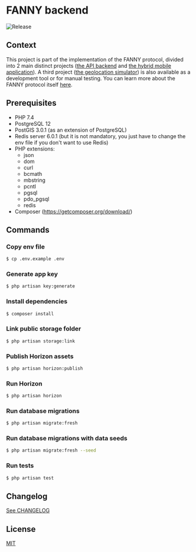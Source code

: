# FANNY backend

![Release](https://img.shields.io/badge/Release-0.1.4-blue.svg)

## Context

This project is part of the implementation of the FANNY protocol, divided into 2 main distinct projects
([the API backend](https://github.com/FANNY-20/FANNY-backend) and
[the hybrid mobile application](https://github.com/FANNY-20/FANNY-hybrid-app)).
A third project ([the geolocation simulator](https://github.com/FANNY-20/FANNY-geolocation-simulator))
is also available as a development tool or for manual testing.
You can learn more about the FANNY protocol itself [here](https://github.com/FANNY-20/The_FANNY_protocol_V0.1).

## Prerequisites

- PHP 7.4
- PostgreSQL 12
- PostGIS 3.0.1 (as an extension of PostgreSQL)
- Redis server 6.0.1 (but it is not mandatory, you just have to change the env file if you don't want to use Redis)
- PHP extensions:
    - json
    - dom
    - curl
    - bcmath
    - mbstring
    - pcntl
    - pgsql
    - pdo_pgsql
    - redis
- Composer (https://getcomposer.org/download/)

## Commands

### Copy env file

```bash
$ cp .env.example .env
```

### Generate app key

```bash
$ php artisan key:generate
```

### Install dependencies

```bash
$ composer install
```

### Link public storage folder

```bash
$ php artisan storage:link
```

### Publish Horizon assets

```bash
$ php artisan horizon:publish
```

### Run Horizon

```bash
$ php artisan horizon
```

### Run database migrations

```bash
$ php artisan migrate:fresh
```

### Run database migrations with data seeds

```bash
$ php artisan migrate:fresh --seed
```

### Run tests

```bash
$ php artisan test
```

## Changelog

[See CHANGELOG](./CHANGELOG.md)

## License

[MIT](./LICENSE)
